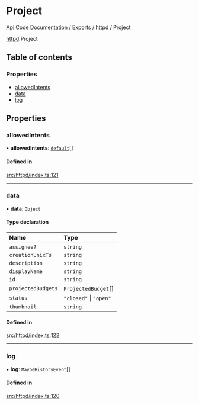 # Project
 
[Api Code Documentation](../README.md) / [Exports](../modules.md) / [httpd](../modules/httpd.md) / Project

[httpd](../modules/httpd.md).Project

## Table of contents

### Properties

- [allowedIntents](httpd.Project.md#allowedintents)
- [data](httpd.Project.md#data)
- [log](httpd.Project.md#log)

## Properties

### allowedIntents

• **allowedIntents**: [`default`](../modules/authz_intents.md#default)[]

#### Defined in

[src/httpd/index.ts:121](https://github.com/openkfw/TruBudget/blob/d2b440c/api/src/httpd/index.ts#L121)

___

### data

• **data**: `Object`

#### Type declaration

| Name | Type |
| :------ | :------ |
| `assignee?` | `string` |
| `creationUnixTs` | `string` |
| `description` | `string` |
| `displayName` | `string` |
| `id` | `string` |
| `projectedBudgets` | `ProjectedBudget`[] |
| `status` | ``"closed"`` \| ``"open"`` |
| `thumbnail` | `string` |

#### Defined in

[src/httpd/index.ts:122](https://github.com/openkfw/TruBudget/blob/d2b440c/api/src/httpd/index.ts#L122)

___

### log

• **log**: `MaybeHistoryEvent`[]

#### Defined in

[src/httpd/index.ts:120](https://github.com/openkfw/TruBudget/blob/d2b440c/api/src/httpd/index.ts#L120)
